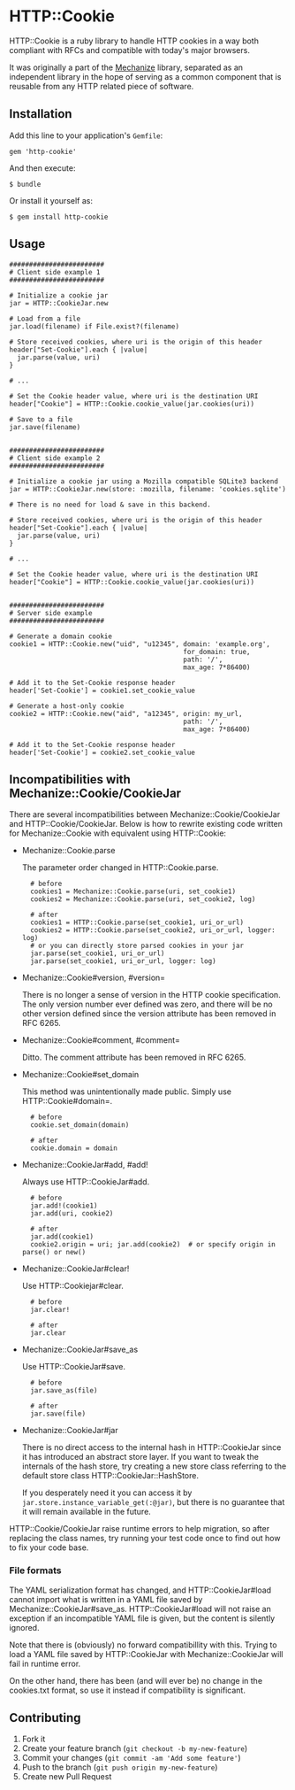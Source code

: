 # HTTP::Cookie

HTTP::Cookie is a ruby library to handle HTTP cookies in a way both
compliant with RFCs and compatible with today's major browsers.

It was originally a part of the
[Mechanize](https://github.com/sparklemotion/mechanize) library,
separated as an independent library in the hope of serving as a common
component that is reusable from any HTTP related piece of software.

## Installation

Add this line to your application's `Gemfile`:

    gem 'http-cookie'

And then execute:

    $ bundle

Or install it yourself as:

    $ gem install http-cookie

## Usage

    ########################
    # Client side example 1
    ########################

    # Initialize a cookie jar
    jar = HTTP::CookieJar.new

    # Load from a file
    jar.load(filename) if File.exist?(filename)

    # Store received cookies, where uri is the origin of this header
    header["Set-Cookie"].each { |value|
      jar.parse(value, uri)
    }

    # ...

    # Set the Cookie header value, where uri is the destination URI
    header["Cookie"] = HTTP::Cookie.cookie_value(jar.cookies(uri))

    # Save to a file
    jar.save(filename)


    ########################
    # Client side example 2
    ########################

    # Initialize a cookie jar using a Mozilla compatible SQLite3 backend
    jar = HTTP::CookieJar.new(store: :mozilla, filename: 'cookies.sqlite')

    # There is no need for load & save in this backend.

    # Store received cookies, where uri is the origin of this header
    header["Set-Cookie"].each { |value|
      jar.parse(value, uri)
    }

    # ...

    # Set the Cookie header value, where uri is the destination URI
    header["Cookie"] = HTTP::Cookie.cookie_value(jar.cookies(uri))


    ########################
    # Server side example
    ########################

    # Generate a domain cookie
    cookie1 = HTTP::Cookie.new("uid", "u12345", domain: 'example.org',
                                                for_domain: true,
                                                path: '/',
                                                max_age: 7*86400)

    # Add it to the Set-Cookie response header
    header['Set-Cookie'] = cookie1.set_cookie_value

    # Generate a host-only cookie
    cookie2 = HTTP::Cookie.new("aid", "a12345", origin: my_url,
                                                path: '/',
                                                max_age: 7*86400)

    # Add it to the Set-Cookie response header
    header['Set-Cookie'] = cookie2.set_cookie_value


## Incompatibilities with Mechanize::Cookie/CookieJar

There are several incompatibilities between
Mechanize::Cookie/CookieJar and HTTP::Cookie/CookieJar.  Below
is how to rewrite existing code written for Mechanize::Cookie with
equivalent using HTTP::Cookie:

- Mechanize::Cookie.parse

    The parameter order changed in HTTP::Cookie.parse.

        # before
        cookies1 = Mechanize::Cookie.parse(uri, set_cookie1)
        cookies2 = Mechanize::Cookie.parse(uri, set_cookie2, log)

        # after
        cookies1 = HTTP::Cookie.parse(set_cookie1, uri_or_url)
        cookies2 = HTTP::Cookie.parse(set_cookie2, uri_or_url, logger: log)
        # or you can directly store parsed cookies in your jar
        jar.parse(set_cookie1, uri_or_url)
        jar.parse(set_cookie1, uri_or_url, logger: log)

- Mechanize::Cookie#version, #version=

    There is no longer a sense of version in the HTTP cookie
    specification.  The only version number ever defined was zero, and
    there will be no other version defined since the version attribute
    has been removed in RFC 6265.

- Mechanize::Cookie#comment, #comment=

    Ditto.  The comment attribute has been removed in RFC 6265.

- Mechanize::Cookie#set_domain

    This method was unintentionally made public.  Simply use
    HTTP::Cookie#domain=.

        # before
        cookie.set_domain(domain)

        # after
        cookie.domain = domain

- Mechanize::CookieJar#add, #add!

    Always use HTTP::CookieJar#add.

        # before
        jar.add!(cookie1)
        jar.add(uri, cookie2)

        # after
        jar.add(cookie1)
        cookie2.origin = uri; jar.add(cookie2)  # or specify origin in parse() or new()

- Mechanize::CookieJar#clear!

    Use HTTP::Cookiejar#clear.

        # before
        jar.clear!

        # after
        jar.clear

- Mechanize::CookieJar#save_as

    Use HTTP::CookieJar#save.

        # before
        jar.save_as(file)

        # after
        jar.save(file)

- Mechanize::CookieJar#jar

    There is no direct access to the internal hash in HTTP::CookieJar
    since it has introduced an abstract store layer.  If you want to
    tweak the internals of the hash store, try creating a new store
    class referring to the default store class
    HTTP::CookieJar::HashStore.

    If you desperately need it you can access it by
    `jar.store.instance_variable_get(:@jar)`, but there is no
    guarantee that it will remain available in the future.


HTTP::Cookie/CookieJar raise runtime errors to help migration, so
after replacing the class names, try running your test code once to
find out how to fix your code base.

### File formats

The YAML serialization format has changed, and HTTP::CookieJar#load
cannot import what is written in a YAML file saved by
Mechanize::CookieJar#save_as.  HTTP::CookieJar#load will not raise an
exception if an incompatible YAML file is given, but the content is
silently ignored.

Note that there is (obviously) no forward compatibillity with this.
Trying to load a YAML file saved by HTTP::CookieJar with
Mechanize::CookieJar will fail in runtime error.

On the other hand, there has been (and will ever be) no change in the
cookies.txt format, so use it instead if compatibility is significant.

## Contributing

1. Fork it
2. Create your feature branch (`git checkout -b my-new-feature`)
3. Commit your changes (`git commit -am 'Add some feature'`)
4. Push to the branch (`git push origin my-new-feature`)
5. Create new Pull Request
